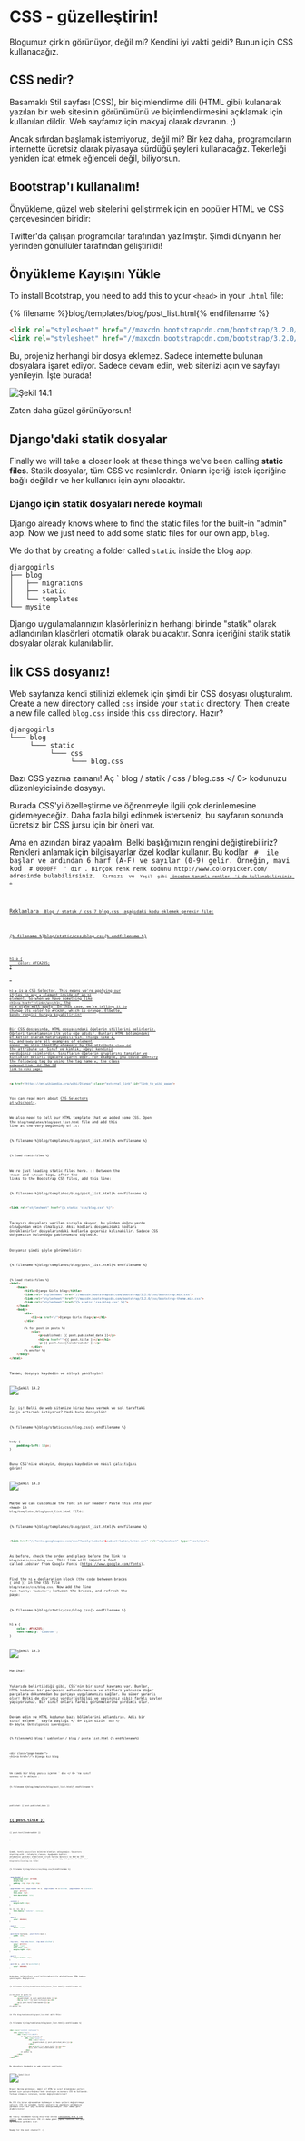 # CSS - güzelleştirin!

Blogumuz çirkin görünüyor, değil mi? Kendini iyi vakti geldi? Bunun için CSS kullanacağız.

## CSS nedir?

Basamaklı Stil sayfası (CSS), bir biçimlendirme dili (HTML gibi) kulanarak yazılan bir web sitesinin görünümünü ve biçimlendirmesini açıklamak için kullanılan dildir. Web sayfamız için makyaj olarak davranın. ;)

Ancak sıfırdan başlamak istemiyoruz, değil mi? Bir kez daha, programcıların internette ücretsiz olarak piyasaya sürdüğü şeyleri kullanacağız. Tekerleği yeniden icat etmek eğlenceli değil, biliyorsun.

## Bootstrap'ı kullanalım!

Önyükleme, güzel web sitelerini geliştirmek için en popüler HTML ve CSS çerçevesinden biridir:

Twitter'da çalışan programcılar tarafından yazılmıştır. Şimdi dünyanın her yerinden gönüllüler tarafından geliştirildi!

## Önyükleme Kayışını Yükle

To install Bootstrap, you need to add this to your `<head>` in your `.html` file:

{% filename %}blog/templates/blog/post_list.html{% endfilename %}

```html
<link rel="stylesheet" href="//maxcdn.bootstrapcdn.com/bootstrap/3.2.0/css/bootstrap.min.css">
<link rel="stylesheet" href="//maxcdn.bootstrapcdn.com/bootstrap/3.2.0/css/bootstrap-theme.min.css">
```

Bu, projeniz herhangi bir dosya eklemez. Sadece internette bulunan dosyalara işaret ediyor. Sadece devam edin, web sitenizi açın ve sayfayı yenileyin. İşte burada!

![Şekil 14.1](images/bootstrap1.png)

Zaten daha güzel görünüyorsun!

## Django'daki statik dosyalar

Finally we will take a closer look at these things we've been calling **static files**. Statik dosyalar, tüm CSS ve resimlerdir. Onların içeriği istek içeriğine bağlı değildir ve her kullanıcı için aynı olacaktır.

### Django için statik dosyaları nerede koymalı

Django already knows where to find the static files for the built-in "admin" app. Now we just need to add some static files for our own app, `blog`.

We do that by creating a folder called `static` inside the blog app:

    djangogirls
    ├── blog
    │   ├── migrations
    │   ├── static
    │   └── templates
    └── mysite
    

Django uygulamalarınızın klasörlerinizin herhangi birinde "statik" olarak adlandırılan klasörleri otomatik olarak bulacaktır. Sonra içeriğini statik statik dosyalar olarak kulanılabilir.

## İlk CSS dosyanız!

Web sayfanıza kendi stilinizi eklemek için şimdi bir CSS dosyası oluşturalım. Create a new directory called `css` inside your `static` directory. Then create a new file called `blog.css` inside this `css` directory. Hazır?

    djangogirls
    └─── blog
         └─── static
              └─── css
                   └─── blog.css
    

Bazı CSS yazma zamanı! Aç ` blog / statik / css / blog.css </ 0> kodunuzu düzenleyicisinde dosyayı.</p>

<p>Burada CSS'yi özelleştirme ve öğrenmeyle ilgili çok derinlemesine gidemeyeceğiz. Daha fazla bilgi edinmek isterseniz, bu sayfanın sonunda ücretsiz bir CSS jursu için bir öneri var.</p>

<p>Ama en azından biraz yapalım. Belki başlığımızın rengini değiştirebiliriz?
Renkleri anlamak için bilgisayarlar özel kodlar kullanır. Bu kodlar <code> # </ 0> ile başlar ve ardından 6 harf (A-F) ve sayılar (0-9) gelir. Örneğin, mavi kod <code> # 0000FF </ 0> ' dır . Birçok renk renk kodunu http://www.colorpicker.com/ adresinde bulabilirsiniz. <code> Kırmızı </ 1> ve <code> Yeşil </ 1> gibi <a href="http://www.w3schools.com/colors/colors_names.asp"> önceden tanımlı renkler </ 0> 'i de kullanabilirsiniz .</p>

<p>Reklamlara <code> Blog / statık / css 7 blog.css </ 0> aşağıdaki kodu eklemek gerekir file:</p>

<p>{% filename %}blog/static/css/blog.css{% endfilename %}</p>

<pre><code class="css">h1 a {
    color: #FCA205;
}
`</pre> 

`h1 a` is a CSS Selector. This means we're applying our styles to any `a` element inside of an `h1` element. So when we have something like `<h1><a href="">link</a></h1>`, the `h1 a` style will apply. In this case, we're telling it to change its color to `#FCA205`, which is orange. Elbette, kendi rengini buraya koyabilirsin!

Bir CSS dosyasında, HTML dosyasındaki öğelerin stillerini belirleriz. Öğeleri tanımlamanın ilk yolu öğe adıdır. Bunları HTML bölümündeki etiketler olarak hatırlayabilirsin. Things like `a`, `h1`, and `body` are all examples of element names. We also identify elements by the attribute `class` or the attribute `id`. Sınıf ve kimlik, öğeyi kendiniz verdiğiniz isimlerdir. Sınıfların öğelerin gruplarını tanımlar ve kimlikler belirli öğelere işaret eder. For example, you could identify the following tag by using the tag name `a`, the class `external_link`, or the id `link_to_wiki_page`:

```html
<a href="https://en.wikipedia.org/wiki/Django" class="external_link" id="link_to_wiki_page">
```

You can read more about [CSS Selectors at w3schools](http://www.w3schools.com/cssref/css_selectors.asp).

We also need to tell our HTML template that we added some CSS. Open the `blog/templates/blog/post_list.html` file and add this line at the very beginning of it:

{% filename %}blog/templates/blog/post_list.html{% endfilename %}

```html
{% load staticfiles %}
```

We're just loading static files here. :) Between the `<head>` and `</head>` tags, after the links to the Bootstrap CSS files, add this line:

{% filename %}blog/templates/blog/post_list.html{% endfilename %}

```html
<link rel="stylesheet" href="{% static 'css/blog.css' %}">
```

Tarayıcı dosyaları verilen sırayla okuyor, bu yüzden doğru yerde olduğundan emin olmalıyız. Aksi kodları dosyamızdaki kodları önyüklenirler dosyalarındaki kodlarla geçersiz kılınabilir. Sadece CSS dosyamızın bulunduğu şablonumuzu söyledik.

Dosyanız şimdi şöyle görünmelidir:

{% filename %}blog/templates/blog/post_list.html{% endfilename %}

```html
{% load staticfiles %}
<html>
    <head>
        <title>Django Girls blog</title>
        <link rel="stylesheet" href="//maxcdn.bootstrapcdn.com/bootstrap/3.2.0/css/bootstrap.min.css">
        <link rel="stylesheet" href="//maxcdn.bootstrapcdn.com/bootstrap/3.2.0/css/bootstrap-theme.min.css">
        <link rel="stylesheet" href="{% static 'css/blog.css' %}">
    </head>
    <body>
        <div>
            <h1><a href="/">Django Girls Blog</a></h1>
        </div>

        {% for post in posts %}
            <div>
                <p>published: {{ post.published_date }}</p>
                <h1><a href="">{{ post.title }}</a></h1>
                <p>{{ post.text|linebreaksbr }}</p>
            </div>
        {% endfor %}
    </body>
</html>
```

Tamam, dosyayı kaydedin ve siteyi yenileyin!

![Şekil 14.2](images/color2.png)

İyi iş! Belki de web sitemize biraz hava vermek ve sol taraftaki marjı artırmak istiyoruz? Hadi bunu deneyelim!

{% filename %}blog/static/css/blog.css{% endfilename %}

```css
body {
    padding-left: 15px;
}
```

Bunu CSS'nize ekleyin, dosyayı kaydedin ve nasıl çalıştığını görün!

![Şekil 14.3](images/margin2.png)

Maybe we can customize the font in our header? Paste this into your `<head>` in `blog/templates/blog/post_list.html` file:

{% filename %}blog/templates/blog/post_list.html{% endfilename %}

```html
<link href="//fonts.googleapis.com/css?family=Lobster&subset=latin,latin-ext" rel="stylesheet" type="text/css">
```

As before, check the order and place before the link to `blog/static/css/blog.css`. This line will import a font called *Lobster* from Google Fonts (https://www.google.com/fonts).

Find the `h1 a` declaration block (the code between braces `{` and `}`) in the CSS file `blog/static/css/blog.css`. Now add the line `font-family: 'Lobster';` between the braces, and refresh the page:

{% filename %}blog/static/css/blog.css{% endfilename %}

```css
h1 a {
    color: #FCA205;
    font-family: 'Lobster';
}
```

![Şekil 14.3](images/font.png)

Harika!

Yukarıda belirtildiği gibi, CSS'nin bir sınıf kavramı var. Bunlar, HTML kodunun bir parçasını adlandırmanıza ve stilleri yalnızca diğer parçalara dokunmadan bu parçaya uygulamanızı sağlar. Bu süper yararlı olur! Belki de div'ınız vardır(üstbilgi ve yayınınız gibi) farklı şeyler yapıyorsunuz. Bir sınıf onları farklı görünmelerine yardımcı olur.

Devam edin ve HTML kodunun bazı bölümlerini adlandırın. Adlı bir sınıf ekleme ` sayfa başlığı </ 0> için sizin <code> div </ 0> böyle, Üstbilginizi içerdiğini:</p>

<p>{% filename%} blog / şablonlar / blog / posta_list.html {% endfilename%}</p>

<pre><code class="html">&lt;div class="page-header"&gt; 
&lt;h1&gt;&lt;a href="/"&gt; Django kız blog </ 1> </ 0>
`</pre> 

Ve şimdi bir blog yazısı içeren ` div </ 0> 'na sınıf <code> sonrası </ 0> ekleyin .</p>

<p>{% filename %}blog/templates/blog/post_list.html{% endfilename %}</p>

<pre><code class="html"><div class="post">
    <p>published: {{ post.published_date }}</p>
    <h1><a href="">{{ post.title }}</a></h1>
    <p>{{ post.text|linebreaksbr }}</p>
</div>
`</pre> 

Şimdi, farklı seçicilere bildirim blokları ekleyeceğiz. Selectors starting with `.` relate to classes. Aşağıdaki kodları anlamanıza yardımcı olabilecek birçok harika öğretici ve Web'de CSS hakkında açıklamalar bulunur. For now, just copy and paste it into your `blog/static/css/blog.css` file:

{% filename %}blog/static/css/blog.css{% endfilename %}

```css
.page-header {
    background-color: #ff9400;
    margin-top: 0;
    padding: 20px 20px 20px 40px;
}

.page-header h1, .page-header h1 a, .page-header h1 a:visited, .page-header h1 a:active {
    color: #ffffff;
    font-size: 36pt;
    text-decoration: none;
}

.content {
    margin-left: 40px;
}

h1, h2, h3, h4 {
    font-family: 'Lobster', cursive;
}

.date {
    color: #828282;
}

.save {
    float: right;
}

.post-form textarea, .post-form input {
    width: 100%;
}

.top-menu, .top-menu:hover, .top-menu:visited {
    color: #ffffff;
    float: right;
    font-size: 26pt;
    margin-right: 20px;
}

.post {
    margin-bottom: 70px;
}

.post h1 a, .post h1 a:visited {
    color: #000000;
}
```

Ardından, bildirileri sınıf bildirimleri ile görüntüleyen HTML kodunu çevreleyin. Değiştirin:

{% filename %}blog/templates/blog/post_list.html{% endfilename %}

```html
{% for post in posts %}
    <div class="post">
        <p>published: {{ post.published_date }}</p>
        <h1><a href="">{{ post.title }}</a></h1>
        <p>{{ post.text|linebreaksbr }}</p>
    </div>
{% endfor %}
```

in the `blog/templates/blog/post_list.html` with this:

{% filename %}blog/templates/blog/post_list.html{% endfilename %}

```html
<div class="content container">
    <div class="row">
        <div class="col-md-8">
            {% for post in posts %}
                <div class="post">
                    <div class="date">
                        <p>published: {{ post.published_date }}</p>
                    </div>
                    <h1><a href="">{{ post.title }}</a></h1>
                    <p>{{ post.text|linebreaksbr }}</p>
                </div>
            {% endfor %}
        </div>
    </div>
</div>
```

Bu dosyaları kaydedin ve web sitenizi yenileyin.

![Şekil 14.4](images/final.png)

Bravo! Harika görünüyor, değil mi? HTML'ye sınıf eklediğimiz yerleri bulmak için yapıştırdığımız kodu inceleyin ve bunları CSS'de kullandık. Turkuaz olmasını istersen, nerden değiştirebilirsin?

Bu CSS ile biraz uğraşmaktan korkmayın ve bazı şeyleri değiştirmeye çalışın. CSS ile oynamak, farklı şeylerin ne yaptığını anlamanıza yardımcı olur. Bir şeyi kırarsan endişelenmeyin - her zaman geri alabilirsiniz!

We really recommend taking this free online [Codeacademy HTML & CSS course](https://www.codecademy.com/tracks/web). Web sitelerinizi CSS ile daha güzel yapmak hakkında her şeyi öğrenmenize yardımcı olur.

Ready for the next chapter?! :)
